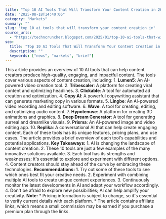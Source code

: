 ```yaml
---
title: "Top 10 AI Tools That Will Transform Your Content Creation in 2025"
date: "2025-08-18T14:40:06"
category: "Markets"
summary: ""
slug: "top 10 ai tools that will transform your content creation in"
source_urls:
  - "https://techncruncher.blogspot.com/2025/01/top-10-ai-tools-that-will-transform.html"
seo:
  title: "Top 10 AI Tools That Will Transform Your Content Creation in 2025 | Hash n Hedge"
  description: ""
  keywords: ["news", "markets", "brief"]
---
```

This article provides an overview of 10 AI tools that can help content creators produce high-quality, engaging, and impactful content. The tools cover various aspects of content creation, including:  1. **Lumen5**: An AI-powered video creation tool. 2. **Tribescaler**: A platform for creating viral content and optimizing headlines. 3. **Clickable**: A tool for automated ad creation and optimization. 4. **Copy AI**: A powerful copywriting assistant that can generate marketing copy in various formats. 5. **Lingbe**: An AI-powered video recording and editing software. 6. **Wave**: A tool for creating, editing, and optimizing audio content. 7. **Hypotenuse**: A platform for creating 3D animations and graphics. 8. **Deep Dream Generator**: A tool for generating surreal and dreamlike visuals. 9. **Prisma**: An AI-powered image and video editing app. 10. **Replika**: A conversational AI that can help create engaging content.  Each of these tools has its unique features, pricing plans, and use cases. The article provides a brief overview of each tool's capabilities and potential applications.  **Key Takeaways:**  1. AI is changing the landscape of content creation. 2. These 10 tools are just a few examples of the many innovative solutions available. 3. Each tool has its strengths and weaknesses; it's essential to explore and experiment with different options. 4. Content creators should stay ahead of the curve by embracing these technologies.  **Recommendations:**  1. Try out some of these tools to see which ones best fit your creative needs. 2. Experiment with combining multiple AI tools to create unique content experiences. 3. Continuously monitor the latest developments in AI and adapt your workflow accordingly. 4. Don't be afraid to explore new possibilities; AI can help amplify your creativity.  **Note:**  * Pricing information is subject to change, so it's essential to verify current details with each platform. * The article contains affiliate links, which means a small commission may be earned if you purchase a premium plan through the links. 
